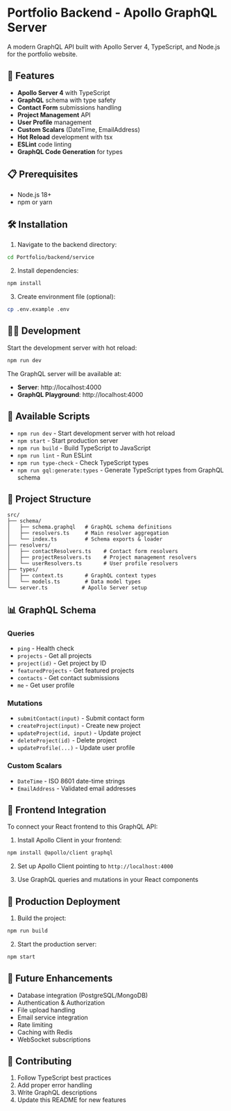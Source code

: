 # Portfolio Backend - Apollo GraphQL Server

A modern GraphQL API built with Apollo Server 4, TypeScript, and Node.js for the portfolio website.

## 🚀 Features

- **Apollo Server 4** with TypeScript
- **GraphQL** schema with type safety
- **Contact Form** submissions handling
- **Project Management** API
- **User Profile** management
- **Custom Scalars** (DateTime, EmailAddress)
- **Hot Reload** development with tsx
- **ESLint** code linting
- **GraphQL Code Generation** for types

## 📋 Prerequisites

- Node.js 18+ 
- npm or yarn

## 🛠️ Installation

1. Navigate to the backend directory:
```bash
cd Portfolio/backend/service
```

2. Install dependencies:
```bash
npm install
```

3. Create environment file (optional):
```bash
cp .env.example .env
```

## 🏃‍♂️ Development

Start the development server with hot reload:
```bash
npm run dev
```

The GraphQL server will be available at:
- **Server**: http://localhost:4000
- **GraphQL Playground**: http://localhost:4000

## 📜 Available Scripts

- `npm run dev` - Start development server with hot reload
- `npm start` - Start production server
- `npm run build` - Build TypeScript to JavaScript
- `npm run lint` - Run ESLint
- `npm run type-check` - Check TypeScript types
- `npm run gql:generate:types` - Generate TypeScript types from GraphQL schema

## 🔧 Project Structure

```
src/
├── schema/
│   ├── schema.graphql   # GraphQL schema definitions
│   ├── resolvers.ts     # Main resolver aggregation
│   └── index.ts         # Schema exports & loader
├── resolvers/
│   ├── contactResolvers.ts    # Contact form resolvers
│   ├── projectResolvers.ts    # Project management resolvers
│   └── userResolvers.ts       # User profile resolvers
├── types/
│   ├── context.ts       # GraphQL context types
│   └── models.ts        # Data model types
└── server.ts           # Apollo Server setup
```

## 📊 GraphQL Schema

### Queries
- `ping` - Health check
- `projects` - Get all projects
- `project(id)` - Get project by ID
- `featuredProjects` - Get featured projects
- `contacts` - Get contact submissions
- `me` - Get user profile

### Mutations
- `submitContact(input)` - Submit contact form
- `createProject(input)` - Create new project
- `updateProject(id, input)` - Update project
- `deleteProject(id)` - Delete project
- `updateProfile(...)` - Update user profile

### Custom Scalars
- `DateTime` - ISO 8601 date-time strings
- `EmailAddress` - Validated email addresses

## 🔌 Frontend Integration

To connect your React frontend to this GraphQL API:

1. Install Apollo Client in your frontend:
```bash
npm install @apollo/client graphql
```

2. Set up Apollo Client pointing to `http://localhost:4000`

3. Use GraphQL queries and mutations in your React components

## 🚀 Production Deployment

1. Build the project:
```bash
npm run build
```

2. Start the production server:
```bash
npm start
```

## 🔮 Future Enhancements

- Database integration (PostgreSQL/MongoDB)
- Authentication & Authorization
- File upload handling
- Email service integration
- Rate limiting
- Caching with Redis
- WebSocket subscriptions

## 🤝 Contributing

1. Follow TypeScript best practices
2. Add proper error handling
3. Write GraphQL descriptions
4. Update this README for new features
